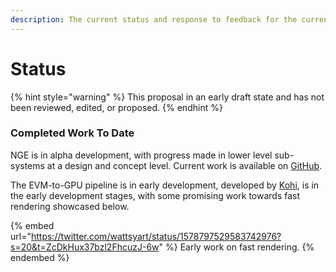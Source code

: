 ```yaml
---
description: The current status and response to feedback for the current proposal.
---
```


# Status

{% hint style="warning" %}
This proposal in an early draft state and has not been reviewed, edited, or proposed.
{% endhint %}

### Completed Work To Date

NGE is in alpha development, with progress made in lower level sub-systems at a design and concept level. Current work is available on [GitHub](https://github.com/wattsyart/nounsgame).

The EVM-to-GPU pipeline is in early development, developed by [Kohi](https://kohi.art), is in the early development stages, with some promising work towards fast rendering showcased below.

{% embed url="https://twitter.com/wattsyart/status/1578797529583742976?s=20&t=ZcDkHux37bzl2FhcuzJ-6w" %}
Early work on fast rendering.
{% endembed %}



